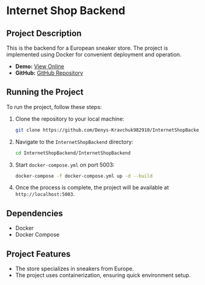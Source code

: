 # Internet Shop Backend

## Project Description

This is the backend for a European sneaker store. The project is implemented using Docker for convenient deployment and operation.

- **Demo:** [View Online](https://denys-kravchuk982910.github.io/InternetShopBackend/)
- **GitHub:** [GitHub Repository](https://github.com/Denys-Kravchuk982910/InternetShopBackend)

## Running the Project

To run the project, follow these steps:

1. Clone the repository to your local machine:

   ```bash
   git clone https://github.com/Denys-Kravchuk982910/InternetShopBackend.git
   ```

2. Navigate to the `InternetShopBackend` directory:

   ```bash
   cd InternetShopBackend/InternetShopBackend
   ```

3. Start `docker-compose.yml` on port 5003:

   ```bash
   docker-compose -f docker-compose.yml up -d --build
   ```

4. Once the process is complete, the project will be available at `http://localhost:5003`.

## Dependencies

- Docker
- Docker Compose

## Project Features

- The store specializes in sneakers from Europe.
- The project uses containerization, ensuring quick environment setup.

